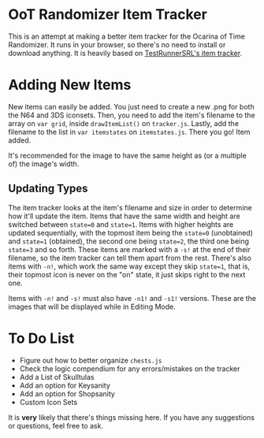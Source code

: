 # OoT Randomizer Item Tracker
This is an attempt at making a better item tracker for the Ocarina of Time Randomizer. It runs in your browser, so there's no need to install or download anything. It is heavily based on [TestRunnerSRL's item tracker](https://github.com/TestRunnerSRL/oot-tracker).

# Adding New Items
New items can easily be added. You just need to create a new .png for both the N64 and 3DS iconsets. Then, you need to add the item's filename to the array on `var grid`, inside `drawItemList()` on `tracker.js`. Lastly, add the filename to the list in `var itemstates` on `itemstates.js`. There you go! Item added.

It's recommended for the image to have the same height as (or a multiple of) the image's width.

## Updating Types
The item tracker looks at the item's filename and size in order to determine how it'll update the item. Items that have the same width and height are switched between `state=0` and `state=1`. Items with higher heights are updated sequentially, with the topmost item being the `state=0` (unobtained) and `state=1` (obtained), the second one being `state=2`, the third one being `state=3` and so forth. These items are marked with a `-s!` at the end of their filename, so the item tracker can tell them apart from the rest. There's also items with `-n!`, which work the same way except they skip `state=1`, that is, their topmost icon is never on the "on" state, it just skips right to the next one.

Items with `-n!` and `-s!` must also have `-n1!` and `-s1!` versions. These are the images that will be displayed while in Editing Mode.

# To Do List

- Figure out how to better organize `chests.js`
- Check the logic compendium for any errors/mistakes on the tracker
- Add a List of Skulltulas
- Add an option for Keysanity
- Add an option for Shopsanity
- Custom Icon Sets

It is **very** likely that there's things missing here. If you have any suggestions or questions, feel free to ask.
